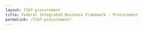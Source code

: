 ```yaml
---
layout: fibf-procurement
title: Federal Integrated Business Framework - Procurement
permalink: /fibf-procurement/
---
```

